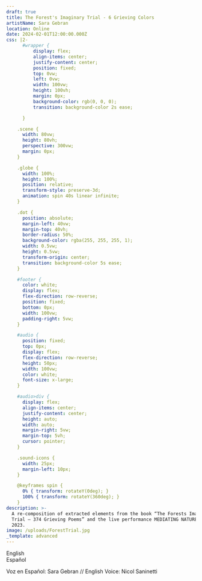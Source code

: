 ```yaml
---
draft: true
title: The Forest's Imaginary Trial - 6 Grieving Colors
artistName: Sara Gebran
location: Online
date: 2024-02-01T12:00:00.000Z
css: |2-
      #wrapper {
          display: flex;
          align-items: center;
          justify-content: center;
          position: fixed;
          top: 0vw;
          left: 0vw;
          width: 100vw;
          height: 100vh;
          margin: 0px;
          background-color: rgb(0, 0, 0);
          transition: background-color 2s ease;

      }

    .scene {
      width: 80vw;
      height: 80vh;
      perspective: 300vw;
      margin: 0px;
    }

    .globe {
      width: 100%;
      height: 100%;
      position: relative;
      transform-style: preserve-3d;
      animation: spin 40s linear infinite;
    }

    .dot {
      position: absolute;
      margin-left: 40vw;
      margin-top: 40vh;
      border-radius: 50%;
      background-color: rgba(255, 255, 255, 1);
      width: 0.5vw;
      height: 0.5vw;
      transform-origin: center;
      transition: background-color 5s ease;
    }

    #footer {
      color: white;
      display: flex;
      flex-direction: row-reverse;
      position: fixed;
      bottom: 0px;
      width: 100vw;
      padding-right: 5vw;
    }

    #audio {
      position: fixed;
      top: 0px;
      display: flex;
      flex-direction: row-reverse;
      height: 50px;
      width: 100vw;
      color: white;
      font-size: x-large;
    }

    #audio>div {
      display: flex;
      align-items: center;
      justify-content: center;
      height: auto;
      width: auto;
      margin-right: 5vw;
      margin-top: 5vh;
      cursor: pointer;
    }

    .sound-icons {
      width: 25px;
      margin-left: 10px;
    }

    @keyframes spin {
      0% { transform: rotateY(0deg); }
      100% { transform: rotateY(360deg); }
    }
description: >-
  A re-composition of extracted elements from the book “The Forests Imaginary
  Trial – 374 Grieving Poems” and the live performance MEDIATING NATURE, from
  2023.
image: /uploads/ForestTrial.jpg
_template: advanced
---
```

<div id='wrapper'>
<div id="audio">
  <div>English<audio id="en-audio" src=""></audio><img class="sound-icons" id="eng-sound-icon" src="https://bafybeih5e4gloy3brmpsbc53iv75qkyyn7qyddq7pqjyhw6yvavpmnyyqy.ipfs.cf-ipfs.com/" alt=""></div>
  <div>Español<audio id="sp-audio" src=""></audio><img class="sound-icons" id="spa-sound-icon" src="https://bafybeih5e4gloy3brmpsbc53iv75qkyyn7qyddq7pqjyhw6yvavpmnyyqy.ipfs.cf-ipfs.com/" alt=""></div>
</div>

<div class="scene">
  <div class="globe" id="globe"></div>
</div>

<div id="footer">
  <div><p>Voz en Español: Sara Gebran // English Voice: Nicol Saninetti</p></div>
</div>

<script>
  // Global state object
  const audioState = {
      isAudioPlaying: false,
      currentAudioIndex: 0,
      enIsMuted: true,
      spIsMuted: true,
      globeInitialized: false,
      audioTimer: null,
      elapsedAudioTime: 0,
      backgroundTransitionInterval: null
  };
  
  const enAudioUrls = ['https://bafybeiefddq3zmetcazjnqy6wjodrpt44ksxggxrjo3hkhmalqecysdhnu.ipfs.cf-ipfs.com/en_intro.mp3', 'https://bafybeiefddq3zmetcazjnqy6wjodrpt44ksxggxrjo3hkhmalqecysdhnu.ipfs.cf-ipfs.com/en_black.mp3', 'https://bafybeiefddq3zmetcazjnqy6wjodrpt44ksxggxrjo3hkhmalqecysdhnu.ipfs.cf-ipfs.com/en_green.mp3', 'https://bafybeiefddq3zmetcazjnqy6wjodrpt44ksxggxrjo3hkhmalqecysdhnu.ipfs.cf-ipfs.com/en_brown.mp3', 'https://bafybeiefddq3zmetcazjnqy6wjodrpt44ksxggxrjo3hkhmalqecysdhnu.ipfs.cf-ipfs.com/en_red.mp3', 'https://bafybeiefddq3zmetcazjnqy6wjodrpt44ksxggxrjo3hkhmalqecysdhnu.ipfs.cf-ipfs.com/en_blue.mp3', 'https://bafybeiefddq3zmetcazjnqy6wjodrpt44ksxggxrjo3hkhmalqecysdhnu.ipfs.cf-ipfs.com/en_white.mp3'];
  const spAudioUrls = ['https://bafybeiefddq3zmetcazjnqy6wjodrpt44ksxggxrjo3hkhmalqecysdhnu.ipfs.cf-ipfs.com/sp_intro.mp3', 'https://bafybeiefddq3zmetcazjnqy6wjodrpt44ksxggxrjo3hkhmalqecysdhnu.ipfs.cf-ipfs.com/sp_black.mp3', 'https://bafybeiefddq3zmetcazjnqy6wjodrpt44ksxggxrjo3hkhmalqecysdhnu.ipfs.cf-ipfs.com/sp_green.mp3', 'https://bafybeiefddq3zmetcazjnqy6wjodrpt44ksxggxrjo3hkhmalqecysdhnu.ipfs.cf-ipfs.com/sp_brown.mp3', 'https://bafybeiefddq3zmetcazjnqy6wjodrpt44ksxggxrjo3hkhmalqecysdhnu.ipfs.cf-ipfs.com/sp_red.mp3', 'https://bafybeiefddq3zmetcazjnqy6wjodrpt44ksxggxrjo3hkhmalqecysdhnu.ipfs.cf-ipfs.com/sp_blue.mp3', 'https://bafybeiefddq3zmetcazjnqy6wjodrpt44ksxggxrjo3hkhmalqecysdhnu.ipfs.cf-ipfs.com/sp_white.mp3'];
  
  // Initialize the globe with dots
  function initGlobe() {
      if (audioState.globeInitialized) {

        if (audioState.currentAudioIndex >= 1) {
            const dots = document.getElementsByClassName('dot');
            Array.from(dots).forEach(element => {
                    element.style.backgroundColor = 'rgba(255, 255, 255, 0)';
                    setTimeout(() => {
                        element.remove();
                    }, 5000)
            });
        }

        if (audioState.currentAudioIndex == 6) {
            audioState.globeInitialized = false;
        }
        
      } else {
  
      const globe = document.getElementById('globe');
      const rows = 20;
      const cols = 40;
      const radius = 500;
  
      for (let i = 0; i < rows; i++) {
          for (let j = 0; j < cols; j++) {
              const dot = document.createElement('div');
              dot.classList.add('dot');
              const phi = Math.PI * (i / (rows - 1));
              const theta = 2 * Math.PI * (j / cols);
              const x = radius * Math.sin(phi) * Math.cos(theta);
              const y = radius * Math.cos(phi);
              const z = radius * Math.sin(phi) * Math.sin(theta);
              dot.style.transform = `
                  translate3D(${x}px, ${y}px, ${z}px)
                  rotateY(${theta}rad)
                  rotateZ(${phi}rad)
                  rotateX(${Math.PI / 2 - phi}rad)
              `;
              globe.appendChild(dot);
          }
      }
      audioState.globeInitialized = true;
    }
  }
  
  // Apply background color transition
  function applyShiftingBackground(rgbValues, duration) {
  //  console.log('applying shifting background');
    
      const body = document.querySelector('body');
      const intervalTime = duration / rgbValues.length * 1000;
      body.style.backgroundColor = rgbValues[0];
          // Clear any previous interval
    if (audioState.backgroundTransitionInterval) {
        clearInterval(audioState.backgroundTransitionInterval);
    }
      body.style.transition = `background-color ${intervalTime}ms ease`;
      let currentColorIndex = 0;
    // Set the new interval and save the interval ID
    audioState.backgroundTransitionInterval = setInterval(() => {
        body.style.backgroundColor = rgbValues[currentColorIndex++];
        if (currentColorIndex >= rgbValues.length) {
            clearInterval(audioState.backgroundTransitionInterval);
            audioState.backgroundTransitionInterval = null; // Clear the saved interval ID
        }
    }, intervalTime);
  }
  
  // Handle audio playback and background color changes
  function handleAudioPlayback(audioElement, colorNumber) {
    const rgbValues = getRgbValuesForColorNumber(colorNumber);
    
    // Define the function that will be used as the event listener
    const metadataLoaded = function() {
        const audioDuration = audioElement.duration;
        applyShiftingBackground(rgbValues, audioDuration);
        // Remove the event listener after it's been called to prevent it from being called multiple times
        audioElement.removeEventListener('loadedmetadata', metadataLoaded);
    };

    // Add the event listener
    audioElement.addEventListener('loadedmetadata', metadataLoaded);

    // If the metadata is already loaded, we can apply the background shift immediately
    if (audioElement.readyState >= 1) {
        applyShiftingBackground(rgbValues, audioElement.duration);
    }

  }
  
  // Map color numbers to RGB values
  function getRgbValuesForColorNumber(colorNumber) {
      switch (colorNumber) {
          case 0: return ["rgb(0, 0, 0)"];
          case 1: return ["rgb(0, 0, 0)", "rgb(0, 0, 0)", "rgb(0, 0, 0)", "rgb(0, 0, 0)", "rgb(0, 0, 0)"];
          case 2: return ["rgb(56, 160, 88)", "rgb(59, 91, 26)", "rgb(21, 75, 0)", "rgb(104, 203, 88)", "rgb(53, 89, 35)", "rgb(0, 249, 0)", "rgb(76, 176, 98)"];
          case 3: return ["rgb(54, 34, 29)", "rgb(31, 19, 7)", "rgb(54, 34, 29)"];
          case 4: return ["rgb(255, 55, 40)", "rgb(202, 44, 31)", "rgb(148, 22, 1)", "rgb(192, 11, 29)", "rgb(155, 75, 15)"];
          case 5: return ["rgb(46, 60, 148)", "rgb(25, 40, 205)", "rgb(8, 90, 243)", "rgb(60, 10, 230)"];
          case 6: return ["rgb(232, 249, 248)", "rgb(255, 246, 248)", "rgb(255, 253, 243)", "rgb(255, 255, 255)"];
          default: return ["rgb(0, 0, 0)"];
      }
  }
  
// Update audio state and UI
function updateAudioState(audioElement, language, isPlaying) {
    const icon = document.getElementById(language === 'en' ? 'eng-sound-icon' : 'spa-sound-icon');
    icon.src = isPlaying ? 'https://bafybeiehccr6p2z3upt5nsvk5pbukxos3jzh2cn7vr7v4cst4vextsqbta.ipfs.cf-ipfs.com/' : 'https://bafybeih5e4gloy3brmpsbc53iv75qkyyn7qyddq7pqjyhw6yvavpmnyyqy.ipfs.cf-ipfs.com/';
    audioState[language + 'IsMuted'] = !isPlaying;

    if (isPlaying) {
        // Add back the audio source and play from the timer's position
        const audioSrc = language === 'en' ? enAudioUrls[audioState.currentAudioIndex] : spAudioUrls[audioState.currentAudioIndex];
        audioElement.src = audioSrc;
        audioElement.currentTime = audioState.elapsedAudioTime;
        audioElement.play();
    } else {
        // Remove the audio source to mute
        audioElement.src = '';
    }

    // Manage the audio timer
    if (!audioState.enIsMuted || !audioState.spIsMuted) {
        startAudioTimer();
    } else {
        stopAudioTimer();
    }
}

// Stop audio timer
function stopAudioTimer() {
    clearInterval(audioState.audioTimer);
    audioState.audioTimer = null;
}

// Start audio timer
function startAudioTimer() {
    if (!audioState.audioTimer) {
        audioState.audioTimer = setInterval(() => {
            audioState.elapsedAudioTime++;
            // Update current time for both audio elements if they are not muted
            if (!audioState.enIsMuted) {
                document.getElementById('en-audio').currentTime = audioState.elapsedAudioTime;
            }
            if (!audioState.spIsMuted) {
                document.getElementById('sp-audio').currentTime = audioState.elapsedAudioTime;
            }
        }, 1000);
    }
}

  // Handle audio end event
  function handleAudioEnd(audioElement) {
    let newAudioElement = null;
      // Stop the timer and reset elapsed time
      stopAudioTimer();
      audioState.elapsedAudioTime = 0;
  
      // Increment the audio index, looping back if at the end of the playlist
      audioState.currentAudioIndex = (audioState.currentAudioIndex + 1) % enAudioUrls.length;
  
      // Prepare the next audio track if there are more tracks to play
      if (audioState.currentAudioIndex < enAudioUrls.length) {
          const nextEnAudioSrc = enAudioUrls[audioState.currentAudioIndex];
          const nextSpAudioSrc = spAudioUrls[audioState.currentAudioIndex];
          document.getElementById('en-audio').src = nextEnAudioSrc;
          document.getElementById('sp-audio').src = nextSpAudioSrc;
          document.getElementById('en-audio').load();
          document.getElementById('sp-audio').load();
  
          // Start playing the next track if the previous one was playing
          if (!audioState.enIsMuted) {
              const enAud = document.getElementById('en-audio');
              enAud.play();
              startAudioTimer(audioElement);
              newAudioElement = enAud; 
          }
          if (!audioState.spIsMuted) {
              const spAud = document.getElementById('sp-audio');
              spAud.play();
              startAudioTimer(audioElement);
              newAudioElement = spAud; 
          }
      }

      handleAudioPlayback(newAudioElement, audioState.currentAudioIndex); 
      startAudioTimer();
      initGlobe();
  }

// Setup audio controls
function setupAudioControls() {
    const enAudioElement = document.getElementById('en-audio');
    const spAudioElement = document.getElementById('sp-audio');
    // Set initial audio source
    enAudioElement.src = enAudioUrls[0];
    spAudioElement.src = spAudioUrls[0];
  
    function toggleAudioPlayback(audioElement, language) {
        const isPlaying = audioElement.paused;
        updateAudioState(audioElement, language, isPlaying);
    }
  
    // Add click event listeners to the elements
    document.getElementById('eng-sound-icon').parentElement.addEventListener('click', () => toggleAudioPlayback(enAudioElement, 'en'));
    document.getElementById('spa-sound-icon').parentElement.addEventListener('click', () => toggleAudioPlayback(spAudioElement, 'sp'));
  
    // Add 'ended' event listeners to audio elements
    enAudioElement.addEventListener('ended', handleAudioEnd);
    spAudioElement.addEventListener('ended', handleAudioEnd);
}
  
  // Initialize globe and setup audio controls
  initGlobe();
  setupAudioControls();
  </script>
</div>